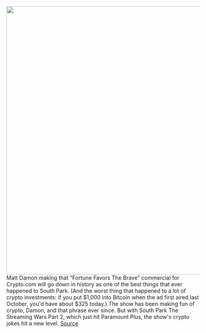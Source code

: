 <img src='https://cdn.vox-cdn.com/thumbor/2nXHqmp9nGNgCH2vYpBkjwTt_lo=/0x0:2560x1382/1200x800/filters:focal(1076x487:1484x895)/cdn.vox-cdn.com/uploads/chorus_image/image/71116462/Screen_Shot_2022_07_14_at_11.20.45_AM.0.png' width='700px' /><br/>
Matt Damon making that “Fortune Favors The Brave” commercial for Crypto.com will go down in history as one of the best things that ever happened to South Park. (And the worst thing that happened to a lot of crypto investments: if you put $1,000 into Bitcoin when the ad first aired last October, you'd have about $325 today.) The show has been making fun of crypto, Damon, and that phrase ever since. But with South Park The Streaming Wars Part 2, which just hit Paramount Plus, the show's crypto jokes hit a new level.
<a href='https://www.theverge.com/2022/7/14/23216415/south-park-crypto-paramount-plus-streaming-wars-part-2'> Source <a/>